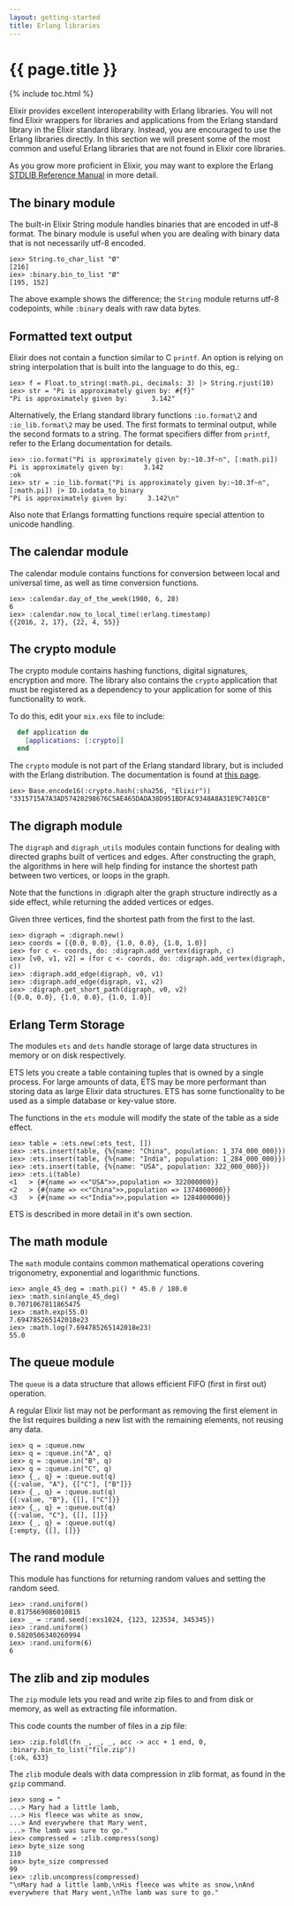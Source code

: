 ```yaml
---
layout: getting-started
title: Erlang libraries
---
```


# {{ page.title }}<span hidden>.</span>

{% include toc.html %}

Elixir provides excellent interoperability with Erlang libraries. You will not
find Elixir wrappers for libraries and applications from the Erlang standard
library in the Elixir standard library. Instead, you are encouraged to use the
Erlang libraries directly. In this section we will present some of the most
common and useful Erlang libraries that are not found in Elixir core libraries.

As you grow more proficient in Elixir, you may want to explore the Erlang 
[STDLIB Reference Manual](http://erlang.org/doc/apps/stdlib/index.html) in more
detail.




## The binary module

The built-in Elixir String module handles binaries that are encoded in utf-8
format. The binary module is useful when you are dealing with binary data that
is not necessarily utf-8 encoded.

```iex
iex> String.to_char_list "Ø"
[216]
iex> :binary.bin_to_list "Ø"
[195, 152]
```

The above example shows the difference; the `String` module returns utf-8
codepoints, while `:binary` deals with raw data bytes.

## Formatted text output

Elixir does not contain a function similar to C `printf`. An option is relying
on string interpolation that is built into the language to do this, eg.:

```iex
iex> f = Float.to_string(:math.pi, decimals: 3) |> String.rjust(10)
iex> str = "Pi is approximately given by: #{f}"
"Pi is approximately given by:      3.142"
```

Alternatively, the Erlang standard library functions `:io.format\2` and
`:io_lib.format\2` may be used. The first formats to terminal output, while the
second formats to a string. The format specifiers differ from `printf`, refer
to the Erlang documentation for details.

```iex
iex> :io.format("Pi is approximately given by:~10.3f~n", [:math.pi])
Pi is approximately given by:     3.142
:ok
iex> str = :io_lib.format("Pi is approximately given by:~10.3f~n", [:math.pi]) |> IO.iodata_to_binary
"Pi is approximately given by:     3.142\n"
```

Also note that Erlangs formatting functions require special attention to
unicode handling.

## The calendar module

The calendar module contains functions for conversion between local and
universal time, as well as time conversion functions.

```iex
iex> :calendar.day_of_the_week(1980, 6, 28)
6
iex> :calendar.now_to_local_time(:erlang.timestamp)
{{2016, 2, 17}, {22, 4, 55}}
```

## The crypto module

The crypto module contains hashing functions, digital signatures, encryption
and more. The library also contains the `crypto` application that must be
registered as a dependency to your application for some of this functionality
to work.

To do this, edit your `mix.exs` file to include:

```elixir
  def application do
    [applications: [:crypto]]
  end
```

The `crypto` module is not part of the Erlang standard library, but is included
with the Erlang distribution. The documentation is found at
[this page](http://erlang.org/doc/man/crypto.html).

```iex
iex> Base.encode16(:crypto.hash(:sha256, "Elixir"))
"3315715A7A3AD57428298676C5AE465DADA38D951BDFAC9348A8A31E9C7401CB"
```

## The digraph module

The `digraph` and `digraph_utils` modules contain functions for dealing with
directed graphs built of vertices and edges. After constructing the graph, the
algorithms in here will help finding for instance the shortest path between two
vertices, or loops in the graph.

Note that the functions in :digraph alter the graph structure indirectly as a
side effect, while returning the added vertices or edges.

Given three vertices, find the shortest path from the first to the last.

```iex
iex> digraph = :digraph.new()
iex> coords = [{0.0, 0.0}, {1.0, 0.0}, {1.0, 1.0}]
iex> for c <- coords, do: :digraph.add_vertex(digraph, c)
iex> [v0, v1, v2] = (for c <- coords, do: :digraph.add_vertex(digraph, c))
iex> :digraph.add_edge(digraph, v0, v1)
iex> :digraph.add_edge(digraph, v1, v2)
iex> :digraph.get_short_path(digraph, v0, v2)
[{0.0, 0.0}, {1.0, 0.0}, {1.0, 1.0}]
```


## Erlang Term Storage

The modules `ets` and `dets` handle storage of large data structures in memory
or on disk respectively.

ETS lets you create a table containing tuples that is owned by a single
process. For large amounts of data, ETS may be more performant than storing
data as large Elixir data structures. ETS has some functionality to be used as
a simple database or key-value store.

The functions in the `ets` module will modify the state of the table as a side
effect.

```iex
iex> table = :ets.new(:ets_test, [])
iex> :ets.insert(table, {%{name: "China", population: 1_374_000_000}})
iex> :ets.insert(table, {%{name: "India", population: 1_284_000_000}})
iex> :ets.insert(table, {%{name: "USA", population: 322_000_000}})
iex> :ets.i(table)
<1   > {#{name => <<"USA">>,population => 322000000}}
<2   > {#{name => <<"China">>,population => 1374000000}}
<3   > {#{name => <<"India">>,population => 1284000000}}
```

ETS is described in more detail in it's own section.

## The math module

The `math` module contains common mathematical operations covering trigonometry,
exponential and logarithmic functions.

```iex
iex> angle_45_deg = :math.pi() * 45.0 / 180.0
iex> :math.sin(angle_45_deg)
0.7071067811865475
iex> :math.exp(55.0)
7.694785265142018e23
iex> :math.log(7.694785265142018e23)
55.0
```


## The queue module

The `queue` is a data structure that allows efficient FIFO (first in first out)
operation.

A regular Elixir list may not be performant as removing the first element in
the list requires building a new list with the remaining elements, not reusing
any data.

```iex
iex> q = :queue.new
iex> q = :queue.in("A", q)
iex> q = :queue.in("B", q)
iex> q = :queue.in("C", q)
iex> {_, q} = :queue.out(q)
{{:value, "A"}, {["C"], ["B"]}}
iex> {_, q} = :queue.out(q)
{{:value, "B"}, {[], ["C"]}}
iex> {_, q} = :queue.out(q)
{{:value, "C"}, {[], []}}
iex> {_, q} = :queue.out(q)
{:empty, {[], []}}
```

## The rand module

This module has functions for returning random values and setting the random
seed.

```iex
iex> :rand.uniform()
0.8175669086010815
iex> _ = :rand.seed(:exs1024, {123, 123534, 345345})
iex> :rand.uniform()
0.5820506340260994
iex> :rand.uniform(6)
6
```

## The zlib and zip modules

The `zip` module lets you read and write zip files to and from disk or memory,
as well as extracting file information.

This code counts the number of files in a zip file:

```iex
iex> :zip.foldl(fn _, _, _, acc -> acc + 1 end, 0, :binary.bin_to_list("file.zip"))
{:ok, 633}
```

The `zlib` module deals with data compression in zlib format, as found in the
`gzip` command.

```iex
iex> song = "
...> Mary had a little lamb,
...> His fleece was white as snow,
...> And everywhere that Mary went,
...> The lamb was sure to go."
iex> compressed = :zlib.compress(song)
iex> byte_size song
110
iex> byte_size compressed
99
iex> :zlib.uncompress(compressed)
"\nMary had a little lamb,\nHis fleece was white as snow,\nAnd everywhere that Mary went,\nThe lamb was sure to go."
```

